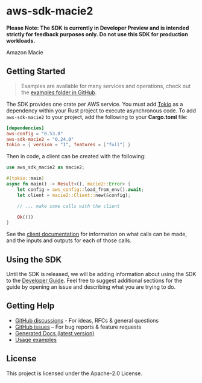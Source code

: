 # aws-sdk-macie2

**Please Note: The SDK is currently in Developer Preview and is intended strictly for
feedback purposes only. Do not use this SDK for production workloads.**

Amazon Macie

## Getting Started

> Examples are available for many services and operations, check out the
> [examples folder in GitHub](https://github.com/awslabs/aws-sdk-rust/tree/main/examples).

The SDK provides one crate per AWS service. You must add [Tokio](https://crates.io/crates/tokio)
as a dependency within your Rust project to execute asynchronous code. To add `aws-sdk-macie2` to
your project, add the following to your **Cargo.toml** file:

```toml
[dependencies]
aws-config = "0.53.0"
aws-sdk-macie2 = "0.24.0"
tokio = { version = "1", features = ["full"] }
```

Then in code, a client can be created with the following:

```rust
use aws_sdk_macie2 as macie2;

#[tokio::main]
async fn main() -> Result<(), macie2::Error> {
    let config = aws_config::load_from_env().await;
    let client = macie2::Client::new(&config);

    // ... make some calls with the client

    Ok(())
}
```

See the [client documentation](https://docs.rs/aws-sdk-macie2/latest/aws_sdk_macie2/client/struct.Client.html)
for information on what calls can be made, and the inputs and outputs for each of those calls.

## Using the SDK

Until the SDK is released, we will be adding information about using the SDK to the
[Developer Guide](https://docs.aws.amazon.com/sdk-for-rust/latest/dg/welcome.html). Feel free to suggest
additional sections for the guide by opening an issue and describing what you are trying to do.

## Getting Help

* [GitHub discussions](https://github.com/awslabs/aws-sdk-rust/discussions) - For ideas, RFCs & general questions
* [GitHub issues](https://github.com/awslabs/aws-sdk-rust/issues/new/choose) – For bug reports & feature requests
* [Generated Docs (latest version)](https://awslabs.github.io/aws-sdk-rust/)
* [Usage examples](https://github.com/awslabs/aws-sdk-rust/tree/main/examples)

## License

This project is licensed under the Apache-2.0 License.


